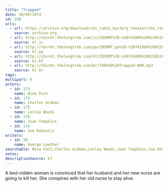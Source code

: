 ```yaml
---
title: "Trapped"
date: 10/09/1974
id: 158
urls: 
  - url: https://archive.org/download/cbs_radio_mystery_theater/cbs_radio_mystery_theater-0151-0200.zip/cbs_radio_mystery_theater-0151-0200%2Fcbsrmt_0158_trapped.mp3
    source: archive-org
  - url: http://cbsrmt.thelongtrek.com/jc/CBSRMT%20-%20741009%200158%20Trapped%20vbr%20kb2_jc.mp3
    source: kl-jc
  - url: http://cbsrmt.thelongtrek.com/pp/CBSRMT_pp%20-%20741009%200158%20Trapped.mp3
    source: kl-pp
  - url: http://cbsrmt.thelongtrek.com/kf/CBSRMT%20-%20741009%200158%20Trapped_kf.mp3
    source: kl-kf
  - url: http://cbsrmt.thelongtrek.com/br/740910%20Trapped-WOR.mp3
    source: kl-br
tags: 
multipart: 0
actors:  
  - id: 173
    name: Nina Foch  
  - id: 174
    name: Charles Aidman  
  - id: 175
    name: Lesley Woods  
  - id: 176
    name: Joan Tompkins  
  - id: 114
    name: Joe DeSantis
writers:  
  - id: 28
    name: George Lowther
searchable: Nina Foch,Charles Aidman,Lesley Woods,Joan Tompkins,Joe DeSantis George Lowther
notes: 
descriptionSource: kf
---
```

A bed-ridden woman is convinced that her husband and her new nurse are going to kill her. She conspires with her old nurse to stay alive.